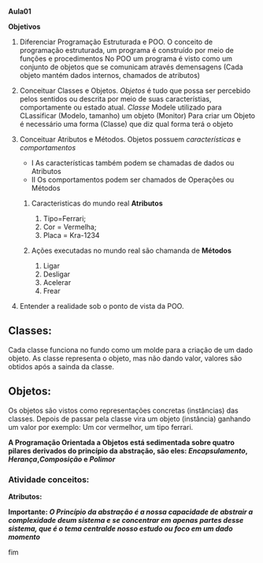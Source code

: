 **Aula01** 

**Objetivos**
1. Diferenciar Programação Estruturada e POO.
O conceito de programação estruturada, um programa é construído por meio de funções e procedimentos
No POO um programa é  visto como um  conjunto de  objetos que se  comunicam através demensagens
(Cada objeto mantém dados internos, chamados de  atributos)

2. Conceituar Classes e Objetos.
_Objetos_ é tudo que possa ser percebido pelos sentidos ou descrita por meio de suas característias, comportamente ou estado atual.
_Classe_ Modele utilizado para CLassificar (Modelo, tamanho) um objeto (Monitor) Para criar um Objeto é necessário uma forma (Classe) que diz qual forma terá o objeto


3. Conceituar Atributos e Métodos.
   Objetos possuem *_características_* e *_comportamentos_*

    - I As características também podem se chamadas de dados ou Atributos
    - II Os comportamentos podem ser chamados de Operações ou Métodos
    1. Caracteristicas do mundo real **Atributos**

        1. Tipo=Ferrari;
        2. Cor = Vermelha;
        3. Placa = Kra-1234
    2. Ações executadas no mundo real são chamanda de **Métodos**
        1. Ligar
        2. Desligar
        3. Acelerar
        4. Frear


4. Entender a realidade sob o ponto de vista da POO. 
## Classes:
Cada classe funciona no fundo como um molde para a criação de um dado objeto. 
As classe representa o objeto, mas não dando valor, valores são obtidos após a sainda da classe.

## Objetos:
Os objetos são vistos como representações concretas (instâncias) das classes. Depois de passar pela classe vira um objeto (instância) ganhando um valor por exemplo: Um cor vermelhor, um tipo ferrari.


**A Programação Orientada a  Objetos está sedimentada sobre quatro pilares derivados do  princípio da  abstração, são eles: *Encapsulamento*, *Herança*,*Composição* e *Polimor***

 ### Atividade conceitos: 
 **Atributos:**

 **Importante: *O Princípio da abstração é a nossa capacidade de abstrair a complexidade deum sistema e se concentrar em apenas partes desse sistema, que é o tema centralde nosso estudo ou foco em um dado momento***

fim


